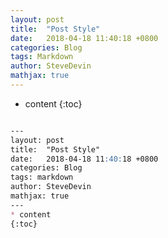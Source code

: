 ```yaml
---
layout: post
title:  "Post Style"
date:   2018-04-18 11:40:18 +0800
categories: Blog
tags: Markdown 
author: SteveDevin
mathjax: true
---
```

* content
{:toc}

```markdown

---
layout: post
title:  "Post Style"
date:   2018-04-18 11:40:18 +0800
categories: Blog
tags: markdown 
author: SteveDevin
mathjax: true
---
* content
{:toc}

```


